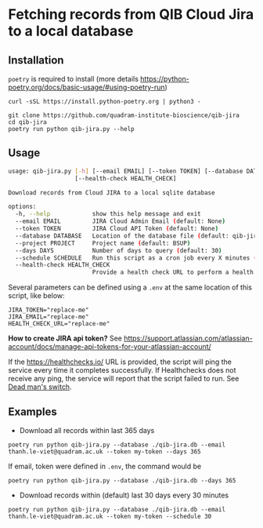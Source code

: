 # Fetching records from QIB Cloud Jira to a local database
## Installation

`poetry` is required to install (more details https://python-poetry.org/docs/basic-usage/#using-poetry-run)

```
curl -sSL https://install.python-poetry.org | python3 -
```

```
git clone https://github.com/quadram-institute-bioscience/qib-jira
cd qib-jira
poetry run python qib-jira.py --help
```

## Usage

```bash
usage: qib-jira.py [-h] [--email EMAIL] [--token TOKEN] [--database DATABASE] [--project PROJECT] [--days DAYS] [--schedule SCHEDULE]
                   [--health-check HEALTH_CHECK]

Download records from Cloud JIRA to a local sqlite database

options:
  -h, --help            show this help message and exit
  --email EMAIL         JIRA Cloud Admin Email (default: None)
  --token TOKEN         JIRA Cloud API Token (default: None)
  --database DATABASE   Location of the database file (default: qib-jira.db)
  --project PROJECT     Project name (default: BSUP)
  --days DAYS           Number of days to query (default: 30)
  --schedule SCHEDULE   Run this script as a cron job every X minutes (default: None)
  --health-check HEALTH_CHECK
                        Provide a health check URL to perform a health check if you run this script as a scheduled job (default: None)
```

Several parameters can be defined using a `.env` at the same location of this script, like below:

```
JIRA_TOKEN="replace-me"
JIRA_EMAIL="replace-me"
HEALTH_CHECK_URL="replace-me"
```
**How to create JIRA api token?** See https://support.atlassian.com/atlassian-account/docs/manage-api-tokens-for-your-atlassian-account/

If the https://healthchecks.io/ URL is provided, the script will ping the service every time it completes successfully. If Healthchecks does not receive any ping, the service will report that the script failed to run. See [Dead man's switch](https://en.wikipedia.org/wiki/Dead_man%27s_switch).


## Examples

- Download all records within last 365 days

```
poetry run python qib-jira.py --database ./qib-jira.db --email thanh.le-viet@quadram.ac.uk --token my-token --days 365
```

If email, token were defined in `.env`, the command would be

```
poetry run python qib-jira.py --database ./qib-jira.db --days 365
```


- Download records within (default) last 30 days every 30 minutes

```
poetry run python qib-jira.py --database ./qib-jira.db --email thanh.le-viet@quadram.ac.uk --token my-token --schedule 30
```
